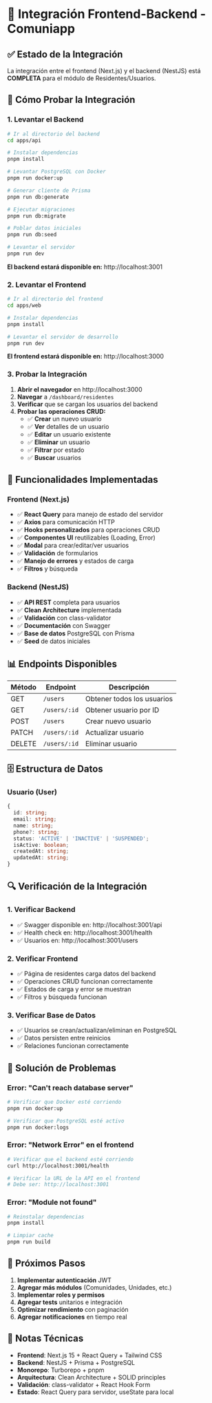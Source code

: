 # 🔗 Integración Frontend-Backend - Comuniapp

## ✅ **Estado de la Integración**

La integración entre el frontend (Next.js) y el backend (NestJS) está **COMPLETA** para el módulo de Residentes/Usuarios.

## 🚀 **Cómo Probar la Integración**

### **1. Levantar el Backend**

```bash
# Ir al directorio del backend
cd apps/api

# Instalar dependencias
pnpm install

# Levantar PostgreSQL con Docker
pnpm run docker:up

# Generar cliente de Prisma
pnpm run db:generate

# Ejecutar migraciones
pnpm run db:migrate

# Poblar datos iniciales
pnpm run db:seed

# Levantar el servidor
pnpm run dev
```

**El backend estará disponible en:** http://localhost:3001

### **2. Levantar el Frontend**

```bash
# Ir al directorio del frontend
cd apps/web

# Instalar dependencias
pnpm install

# Levantar el servidor de desarrollo
pnpm run dev
```

**El frontend estará disponible en:** http://localhost:3000

### **3. Probar la Integración**

1. **Abrir el navegador** en http://localhost:3000
2. **Navegar** a `/dashboard/residentes`
3. **Verificar** que se cargan los usuarios del backend
4. **Probar las operaciones CRUD:**
   - ✅ **Crear** un nuevo usuario
   - ✅ **Ver** detalles de un usuario
   - ✅ **Editar** un usuario existente
   - ✅ **Eliminar** un usuario
   - ✅ **Filtrar** por estado
   - ✅ **Buscar** usuarios

## 🔧 **Funcionalidades Implementadas**

### **Frontend (Next.js)**

- ✅ **React Query** para manejo de estado del servidor
- ✅ **Axios** para comunicación HTTP
- ✅ **Hooks personalizados** para operaciones CRUD
- ✅ **Componentes UI** reutilizables (Loading, Error)
- ✅ **Modal** para crear/editar/ver usuarios
- ✅ **Validación** de formularios
- ✅ **Manejo de errores** y estados de carga
- ✅ **Filtros** y búsqueda

### **Backend (NestJS)**

- ✅ **API REST** completa para usuarios
- ✅ **Clean Architecture** implementada
- ✅ **Validación** con class-validator
- ✅ **Documentación** con Swagger
- ✅ **Base de datos** PostgreSQL con Prisma
- ✅ **Seed** de datos iniciales

## 📊 **Endpoints Disponibles**

| Método | Endpoint     | Descripción                |
| ------ | ------------ | -------------------------- |
| GET    | `/users`     | Obtener todos los usuarios |
| GET    | `/users/:id` | Obtener usuario por ID     |
| POST   | `/users`     | Crear nuevo usuario        |
| PATCH  | `/users/:id` | Actualizar usuario         |
| DELETE | `/users/:id` | Eliminar usuario           |

## 🗄️ **Estructura de Datos**

### **Usuario (User)**

```typescript
{
  id: string;
  email: string;
  name: string;
  phone?: string;
  status: 'ACTIVE' | 'INACTIVE' | 'SUSPENDED';
  isActive: boolean;
  createdAt: string;
  updatedAt: string;
}
```

## 🔍 **Verificación de la Integración**

### **1. Verificar Backend**

- ✅ Swagger disponible en: http://localhost:3001/api
- ✅ Health check en: http://localhost:3001/health
- ✅ Usuarios en: http://localhost:3001/users

### **2. Verificar Frontend**

- ✅ Página de residentes carga datos del backend
- ✅ Operaciones CRUD funcionan correctamente
- ✅ Estados de carga y error se muestran
- ✅ Filtros y búsqueda funcionan

### **3. Verificar Base de Datos**

- ✅ Usuarios se crean/actualizan/eliminan en PostgreSQL
- ✅ Datos persisten entre reinicios
- ✅ Relaciones funcionan correctamente

## 🐛 **Solución de Problemas**

### **Error: "Can't reach database server"**

```bash
# Verificar que Docker esté corriendo
pnpm run docker:up

# Verificar que PostgreSQL esté activo
pnpm run docker:logs
```

### **Error: "Network Error" en el frontend**

```bash
# Verificar que el backend esté corriendo
curl http://localhost:3001/health

# Verificar la URL de la API en el frontend
# Debe ser: http://localhost:3001
```

### **Error: "Module not found"**

```bash
# Reinstalar dependencias
pnpm install

# Limpiar cache
pnpm run build
```

## 🎯 **Próximos Pasos**

1. **Implementar autenticación** JWT
2. **Agregar más módulos** (Comunidades, Unidades, etc.)
3. **Implementar roles y permisos**
4. **Agregar tests** unitarios e integración
5. **Optimizar rendimiento** con paginación
6. **Agregar notificaciones** en tiempo real

## 📝 **Notas Técnicas**

- **Frontend**: Next.js 15 + React Query + Tailwind CSS
- **Backend**: NestJS + Prisma + PostgreSQL
- **Monorepo**: Turborepo + pnpm
- **Arquitectura**: Clean Architecture + SOLID principles
- **Validación**: class-validator + React Hook Form
- **Estado**: React Query para servidor, useState para local
